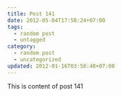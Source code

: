 ```yaml
---
title: Post 141
date: 2012-05-04T17:58:24+07:00
tags:
  - random post
  - untagged
category:
  - random post
  - uncategorized
updated: 2012-01-16T03:58:48+07:00
---
```

This is content of post 141